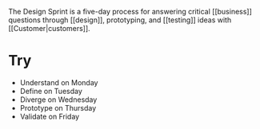 The Design Sprint is a five-day process for answering critical [[business]] questions through [[design]], prototyping, and [[testing]] ideas with [[Customer|customers]].

# Try

- Understand on Monday
- Define on Tuesday
- Diverge on Wednesday
- Prototype on Thursday
- Validate on Friday